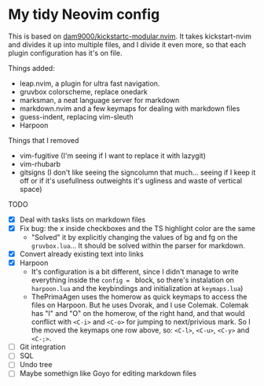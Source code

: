 # My tidy Neovim config

This is based on [dam9000/kickstartc-modular.nvim](https://github.com/dam9000/kickstart-modular.nvim). It takes kickstart-nvim and divides it up into multiple files, and I divide it even more, so that each plugin configuration has it's on file.

Things added:

* leap.nvim, a plugin for ultra fast navigation. 
* gruvbox colorscheme, replace onedark
* marksman, a neat language server for markdown
* markdown.nvim and a few keymaps for dealing with markdown files
* guess-indent, replacing vim-sleuth
* Harpoon

Things that I removed 
* vim-fugitive (I'm seeing if I want to replace it with lazygit)
* vim-rhubarb 
* gitsigns (I don't like seeing the signcolumn that much... seeing if I keep it off or if it's usefullness outweights it's ugliness and waste of vertical space)

TODO

- [x] Deal with tasks lists on markdown files
- [x] Fix bug: the x inside checkboxes and the TS highlight color are the same
	- "Solved" it by explicitly changing the values of bg and fg on the `gruvbox.lua`... It should be solved within the parser for markdown.
- [x] Convert already existing text into links
- [x] Harpoon 
  - It's configuration is a bit different, since I didn't manage to write everything inside the `config = ` block, so there's instalation on `harpoon.lua` and the keybindings and initialization at `keymaps.lua`)
  - ThePrimaAgen uses the homerow as quick keymaps to access the files on Harpoon. But he uses Dvorak, and I use Colemak. Colemak has "I" and "O" on the homerow, of the right hand, and that would conflict with `<C-i>` and `<C-o>` for jumping to next/privious mark. So I the moved the keymaps one row above, so: `<C-l>`, `<C-u>`, `<C-y>` and `<C-;>`.
- [ ] Git integration
- [ ] SQL 
- [ ] Undo tree 
- [ ] Maybe somethign like Goyo for editing markdown files 
